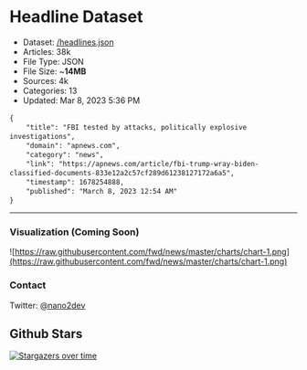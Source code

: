 # Headline Dataset

- Dataset: [/headlines.json](https://raw.githubusercontent.com/fwd/news/master/headlines.json) 
- Articles: 38k
- File Type: JSON
- File Size: ~**14MB**
- Sources: 4k
- Categories: 13
- Updated: Mar 8, 2023 5:36 PM

```
{
    "title": "FBI tested by attacks, politically explosive investigations",
    "domain": "apnews.com",
    "category": "news",
    "link": "https://apnews.com/article/fbi-trump-wray-biden-classified-documents-833e12a2c57cf289d61238127172a6a5",
    "timestamp": 1678254888,
    "published": "March 8, 2023 12:54 AM"
}
```

---

### Visualization (Coming Soon)

![https://raw.githubusercontent.com/fwd/news/master/charts/chart-1.png](https://raw.githubusercontent.com/fwd/news/master/charts/chart-1.png)

### Contact 

Twitter: [@nano2dev](https://twitter.com/nano2dev)

## Github Stars

[![Stargazers over time](https://starchart.cc/fwd/news.svg)](https://starchart.cc/fwd/news)
